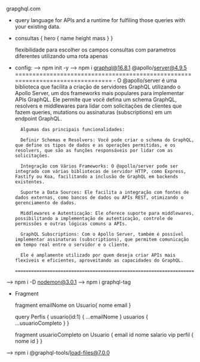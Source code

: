 grapghql.com
- query language for APIs and a runtime for fulfiling those queries with your existing data.

- consultas
    {
        hero {
            name
            height
            mass
        }
    }

    flexibilidade para escolher os campos
    consultas com parametros diferentes utilizando uma rota apenas

- config:
--> npm init -y
--> npm i graphql@16.8.1 @apollo/server@4.9.5
        ===============================================================================
        - O @apollo/server é uma biblioteca que facilita a criação de servidores GraphQL utilizando o Apollo Server, um dos frameworks mais populares para implementar APIs GraphQL. Ele permite que você defina um schema GraphQL, resolvers e middlewares para lidar com solicitações de clientes que fazem queries, mutations ou assinaturas (subscriptions) em um endpoint GraphQL.

        Algumas das principais funcionalidades:

        Definir Schemas e Resolvers: Você pode criar o schema do GraphQL, que define os tipos de dados e as operações permitidas, e os resolvers, que são as funções responsáveis por lidar com as solicitações.

        Integração com Vários Frameworks: O @apollo/server pode ser integrado com várias bibliotecas de servidor HTTP, como Express, Fastify ou Koa, facilitando a inclusão de GraphQL em backends existentes.

        Suporte a Data Sources: Ele facilita a integração com fontes de dados externas, como bancos de dados ou APIs REST, otimizando o gerenciamento de dados.

        Middlewares e Autenticação: Ele oferece suporte para middlewares, possibilitando a implementação de autenticação, controle de permissões e outras lógicas comuns a APIs.

        GraphQL Subscriptions: Com o Apollo Server, também é possível implementar assinaturas (subscriptions), que permitem comunicação em tempo real entre o servidor e o cliente.

        Ele é amplamente utilizado por quem deseja criar APIs mais flexíveis e eficientes, aproveitando as capacidades do GraphQL.
        =================================================================================
--> npm i -D nodemon@3.0.1
--> npm i graphql-tag


- Fragment

    fragment emailNome on Usuario{
        nome email
    }

    query Perfis {
        usuario(id:1) {
            ...emailNome
        }
        usuarios {
            ...usuarioCompleto
        }
    }

    fragment usuarioCompleto on Usuario {
        email id nome salario vip
        perfil {
            nome id
        }
    }


--> npm i @graphql-tools/load-files@7.0.0